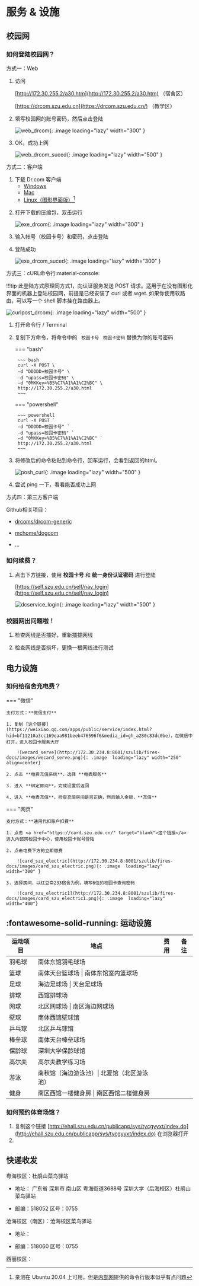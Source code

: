 


# 服务 & 设施

## 校园网

### 如何登陆校园网？

方式一：Web

 1. 访问 

    [http://172.30.255.2/a30.htm](http://172.30.255.2/a30.htm) （宿舍区）

    [https://drcom.szu.edu.cn](https://drcom.szu.edu.cn/)       （教学区）

    

 2. 填写校园网的账号密码，然后点击登陆

    ![web_drcom](http://172.30.234.8:8001/szulib/fires-docs/images/web_drcom.png){: .image  loading="lazy" width="300" }

 3. OK，成功上网

    ![web_drcom_suced](http://172.30.234.8:8001/szulib/fires-docs/images/web_drcom_suced.png){: .image  loading="lazy" width="500" }

方式二：客户端

1. 下载 Dr.com 客户端
    * [Windows](https://www1.szu.edu.cn/temp/Dr.com_szu_Ver5.2.0_20180727.zip)
    * [Mac](https://www1.szu.edu.cn/temp/DrClientNS.student.20201118.zip)
    * [Linux（图形界面版）](https://www1.szu.edu.cn/temp/DrClient(DrcomAndPPOE).zip)[^1]

[^1]:  亲测在 Ubuntu 20.04 上可用，但是[内部网](https://www1.szu.edu.cn/nc/view.asp?id=64)提供的命令行版本似乎有点问题

2. 打开下载的压缩包，双击运行

    ![exe_drcom](http://172.30.234.8:8001/szulib/fires-docs/images/exe_drcom.png){: .image  loading="lazy" width="300" }

3. 输入帐号（校园卡号）和密码，点击登陆
4. 登陆成功

    ![exe_drcom_suced](http://172.30.234.8:8001/szulib/fires-docs/images/exe_drcom_suced.png){: .image  loading="lazy" width="300" }

方式三：cURL命令行:material-console:

!!!tip 
    此登陆方式原理同方式1，向认证服务发送 POST 请求。适用于在没有图形化界面的机器上登陆校园网，前提是已经安装了 curl 或者 wget. 如果你使用软路由，可以写一个 shell 脚本挂在路由器上。

![curlpost_drcom](http://172.30.234.8:8001/szulib/fires-docs/images/curlpost_drcom.png){: .image  loading="lazy" width="500" }

1. 打开命令行 / Terminal

2. 复制下方命令，将命令中的 ` 校园卡号` ` 校园卡密码` 替换为你的账号密码
   

    ===  "bash"

        ~~~ bash
        curl -X POST \
        -d "DDDDD=校园卡号" \
        -d "upass=校园卡密码" \
        -d "0MKKey=%B5%C7%A1%A1%C2%BC" \
        http://172.30.255.2/a30.html  
        ~~~

    ===  "powershell"

        ~~~ powershell
        curl -X POST `
        -d "DDDDD=校园卡号" `
        -d "upass=校园卡密码" `
        -d "0MKKey=%B5%C7%A1%A1%C2%BC" `
        http://172.30.255.2/a30.html  
        ~~~


3. 将修改后的命令粘贴到命令行，回车运行，会看到返回的html。

    ![posh_curl](http://172.30.234.8:8001/szulib/fires-docs/images/posh_curl.png){: .image  loading="lazy" width="500" }
    
4. 尝试 ping 一下，看看能否成功上网

    

方式四：第三方客户端





Github相关项目：

* [drcoms/drcom-generic](https://github.com/drcoms/drcom-generic)

* [mchome/dogcom](https://github.com/mchome/dogcom)

* ...

  

### 如何续费？

1. 点击下方链接，使用 **校园卡号** 和 **统一身份认证密码** 进行登陆

    [https://self.szu.edu.cn/self/nav_login](https://self.szu.edu.cn/self/nav_login)

    ![dcservice_login](http://172.30.234.8:8001/szulib/fires-docs/images/dcservice_login.png){: .image  loading="lazy" width="500" }

### 校园网出问题啦！

1. 检查网线是否插好，重新插拔网线

2. 检查网线是否损坏，更换一根网线进行测试

   


## 电力设施

### 如何给宿舍充电费？

=== "微信"

    支付方式：**微信支付**
    
    1. 复制 [这个链接](https://weixiao.qq.com/apps/public/service/index.html?hid=bf11210a3cc169eaa981beeb476596f6&media_id=gh_a280c83dc0be)，在微信中打开，进入校园卡服务大厅
    
        ![wecard_serve](http://172.30.234.8:8001/szulib/fires-docs/images/wecard_serve.png){: .image  loading="lazy" width="250" align=center}
    
    2. 点击 **电费充值系统**，选择 **电表服务** 
    
    3. 进入 **绑定房间**，完成设置后返回
    
    4. 进入 **电表充值**，检查充值房间是否正确，然后输入金额，**充值**



=== "网页"

    支付方式：**通用代扣账户扣费**
    
    1. 点击 <a href="https://card.szu.edu.cn/" target="blank">这个链接</a> 进入内部网校园卡中心，使用校园卡账号登陆
    
    2. 点击电费下方的立即缴费
    
        ![card_szu_electric](http://172.30.234.8:8001/szulib/fires-docs/images/card_szu_electric.png){: .image  loading="lazy" width="300" }
    
    3. 选择房间，以红豆斋233宿舍为例，填写6位的校园卡查询密码
    
        ![card_szu_electric1](http://172.30.234.8:8001/szulib/fires-docs/images/card_szu_electric1.png){: .image  loading="lazy" width="400"}



## :fontawesome-solid-running: 运动设施

| 运动项目 | 地点                                        | 费用 | 备注 |
| -------- | ------------------------------------------- | ---- | ---- |
| 羽毛球   | 南体东馆羽毛球场                            |      |      |
| 篮球     | 南体天台篮球场 \| 南体东馆室内篮球场        |      |      |
| 足球     | 海边足球场 \| 天台足球场                    |      |      |
| 排球     | 西馆排球场                                  |      |      |
| 网球     | 北区网球场 \| 南区海边网球场                |      |      |
| 壁球     | 南体西馆壁球馆                              |      |      |
| 乒乓球   | 北区乒乓球馆                                |      |      |
| 棒垒球   | 南体天台棒垒球场                            |      |      |
| 保龄球   | 深圳大学保龄球馆                            |      |      |
| 高尔夫   | 高尔夫教学练习场                            |      |      |
| 游泳     | 南秋馆（海边游泳池）\| 北夏馆（北区游泳池） |      |      |
| 健身     | 南区西馆一楼健身房 \| 南区西馆二楼健身房    |      |      |



### 如何预约体育场馆？

1. 复制这个链接 [http://ehall.szu.edu.cn/publicapp/sys/tycgyyxt/index.do](http://ehall.szu.edu.cn/publicapp/sys/tycgyyxt/index.do)  在浏览器打开
2. 

## 快递收发

粤海校区：杜鹃山菜鸟驿站 

* 地址： 广东省 深圳市 南山区 粤海街道3688号 深圳大学（后海校区）杜鹃山菜鸟驿站

* 邮编：518052    区号：0755

  

沧海校区（南区）：沧海校区菜鸟驿站

* 地址：

* 邮编：518060    区号：0755

  

西丽校区：

